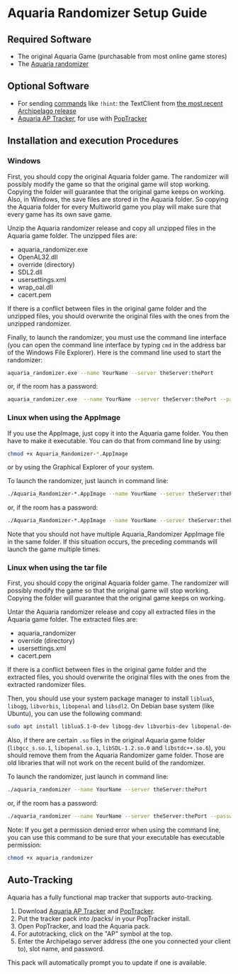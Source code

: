 # Aquaria Randomizer Setup Guide

## Required Software

- The original Aquaria Game (purchasable from most online game stores)
- The [Aquaria randomizer](https://github.com/tioui/Aquaria_Randomizer/releases)

## Optional Software
 
- For sending [commands](/tutorial/Archipelago/commands/en) like `!hint`: the TextClient from [the most recent Archipelago release](https://github.com/ArchipelagoMW/Archipelago/releases)
- [Aquaria AP Tracker](https://github.com/palex00/aquaria-ap-tracker/releases/latest), for use with
[PopTracker](https://github.com/black-sliver/PopTracker/releases/latest)

## Installation and execution Procedures

### Windows

First, you should copy the original Aquaria folder game. The randomizer will possibly modify the game so that
the original game will stop working. Copying the folder will guarantee that the original game keeps on working.
Also, in Windows, the save files are stored in the Aquaria folder. So copying the Aquaria folder for every Multiworld
game you play will make sure that every game has its own save game.

Unzip the Aquaria randomizer release and copy all unzipped files in the Aquaria game folder. The unzipped files are:
- aquaria_randomizer.exe
- OpenAL32.dll
- override (directory)
- SDL2.dll
- usersettings.xml
- wrap_oal.dll
- cacert.pem

If there is a conflict between files in the original game folder and the unzipped files, you should overwrite
the original files with the ones from the unzipped randomizer.

Finally, to launch the randomizer, you must use the command line interface (you can open the command line interface
by typing `cmd` in the address bar of the Windows File Explorer). Here is the command line used to start the
randomizer:

```bash
aquaria_randomizer.exe --name YourName --server theServer:thePort
```

or, if the room has a password:

```bash
aquaria_randomizer.exe  --name YourName --server theServer:thePort --password thePassword
```

### Linux when using the AppImage

If you use the AppImage, just copy it into the Aquaria game folder. You then have to make it executable. You
can do that from command line by using:

```bash
chmod +x Aquaria_Randomizer-*.AppImage
```

or by using the Graphical Explorer of your system.

To launch the randomizer, just launch in command line:

```bash
./Aquaria_Randomizer-*.AppImage --name YourName --server theServer:thePort
```

or, if the room has a password:

```bash
./Aquaria_Randomizer-*.AppImage --name YourName --server theServer:thePort --password thePassword
```

Note that you should not have multiple Aquaria_Randomizer AppImage file in the same folder. If this situation occurs,
the preceding commands will launch the game multiple times.

### Linux when using the tar file

First, you should copy the original Aquaria folder game. The randomizer will possibly modify the game so that
the original game will stop working. Copying the folder will guarantee that the original game keeps on working.

Untar the Aquaria randomizer release and copy all extracted files in the Aquaria game folder. The extracted files are:
- aquaria_randomizer
- override (directory)
- usersettings.xml
- cacert.pem

If there is a conflict between files in the original game folder and the extracted files, you should overwrite
the original files with the ones from the extracted randomizer files.

Then, you should use your system package manager to install `liblua5`, `libogg`, `libvorbis`, `libopenal` and `libsdl2`.
On Debian base system (like Ubuntu), you can use the following command:

```bash
sudo apt install liblua5.1-0-dev libogg-dev libvorbis-dev libopenal-dev libsdl2-dev
```

Also, if there are certain `.so` files in the original Aquaria game folder (`libgcc_s.so.1`, `libopenal.so.1`,
`libSDL-1.2.so.0` and `libstdc++.so.6`), you should remove them from the Aquaria Randomizer game folder. Those are
old libraries that will not work on the recent build of the randomizer.

To launch the randomizer, just launch in command line:

```bash
./aquaria_randomizer --name YourName --server theServer:thePort
```

or, if the room has a password:

```bash
./aquaria_randomizer --name YourName --server theServer:thePort --password thePassword
```

Note: If you get a permission denied error when using the command line, you can use this command to be
sure that your executable has executable permission:

```bash
chmod +x aquaria_randomizer
```

## Auto-Tracking

Aquaria has a fully functional map tracker that supports auto-tracking.

1. Download [Aquaria AP Tracker](https://github.com/palex00/aquaria-ap-tracker/releases/latest) and
[PopTracker](https://github.com/black-sliver/PopTracker/releases/latest).
2. Put the tracker pack into /packs/ in your PopTracker install.
3. Open PopTracker, and load the Aquaria pack.
4. For autotracking, click on the "AP" symbol at the top.
5. Enter the Archipelago server address (the one you connected your client to), slot name, and password.

This pack will automatically prompt you to update if one is available.
